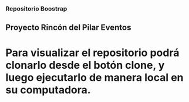 ### Repositorio Boostrap

## Proyecto Rincón del Pilar Eventos

# Para visualizar el repositorio podrá clonarlo desde el botón clone, y luego ejecutarlo de manera local en su computadora. 
